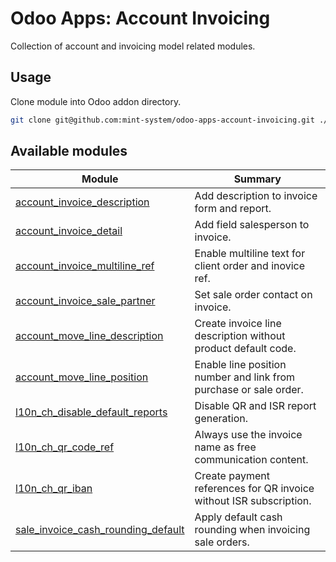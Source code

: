 # Odoo Apps: Account Invoicing

Collection of account and invoicing model related modules.

## Usage

Clone module into Odoo addon directory.

```bash
git clone git@github.com:mint-system/odoo-apps-account-invoicing.git ./addons/account_invoicing
```

## Available modules

| Module | Summary |
| --- | --- |
| [account_invoice_description](account_invoice_description) |         Add description to invoice form and report. |
| [account_invoice_detail](account_invoice_detail) |         Add field salesperson to invoice. |
| [account_invoice_multiline_ref](account_invoice_multiline_ref) |         Enable multiline text for client order and inovice ref. |
| [account_invoice_sale_partner](account_invoice_sale_partner) |         Set sale order contact on invoice. |
| [account_move_line_description](account_move_line_description) |         Create invoice line description without product default code. |
| [account_move_line_position](account_move_line_position) |         Enable line position number and link from purchase or sale order. |
| [l10n_ch_disable_default_reports](l10n_ch_disable_default_reports) |         Disable QR and ISR report generation. |
| [l10n_ch_qr_code_ref](l10n_ch_qr_code_ref) |         Always use the invoice name as free communication content. |
| [l10n_ch_qr_iban](l10n_ch_qr_iban) |         Create payment references for QR invoice without ISR subscription. |
| [sale_invoice_cash_rounding_default](sale_invoice_cash_rounding_default) |         Apply default cash rounding when invoicing sale orders. |
